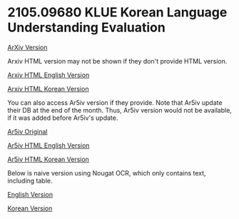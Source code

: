 # 2105.09680 KLUE Korean Language Understanding Evaluation

[ArXiv Version](https://arxiv.org/abs/2105.09680)

Arxiv HTML version may not be shown if they don't provide HTML version.

[Arxiv HTML English Version](https://raw.githack.com/kh-kim/arxiv-translator/master/papers/2105.09680/paper.raw.en.html)

[Arxiv HTML Korean Version](https://raw.githack.com/kh-kim/arxiv-translator/master/papers/2105.09680/paper.raw.ko.html)

You can also access Ar5iv version if they provide.
Note that Ar5iv update their DB at the end of the month.
Thus, Ar5iv version would not be available, if it was added before Ar5iv's update.

[Ar5iv Original](https://ar5iv.org/abs/2105.09680)

[Ar5iv HTML English Version](https://raw.githack.com/kh-kim/arxiv-translator/master/papers/2105.09680/paper.ar5iv.en.html)

[Ar5iv HTML Korean Version](https://raw.githack.com/kh-kim/arxiv-translator/master/papers/2105.09680/paper.ar5iv.ko.html)

Below is naive version using Nougat OCR, which only contains text, including table.

[English Version](https://raw.githack.com/kh-kim/arxiv-translator/master/papers/2105.09680/paper.en.html)

[Korean Version](https://raw.githack.com/kh-kim/arxiv-translator/master/papers/2105.09680/paper.ko.html)